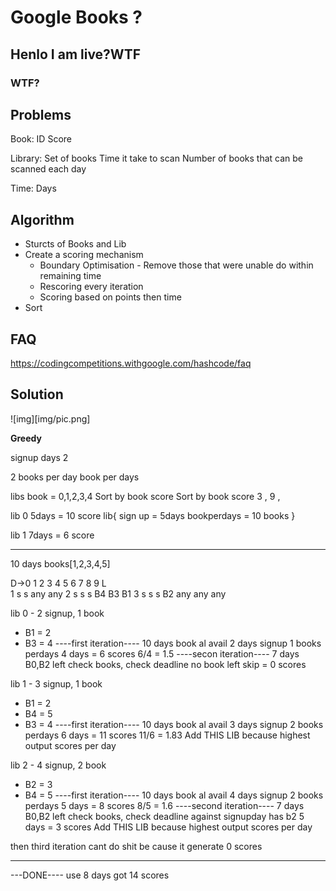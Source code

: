 # Google Books ?

## Henlo I am live?WTF

### WTF?

## Problems

Book:
  ID
  Score

Library:
  Set of books
  Time it take to scan
  Number of books that can be scanned each day

Time:
  Days

## Algorithm

- Sturcts of Books and Lib
- Create a scoring mechanism
  - Boundary Optimisation - Remove those that were unable do within remaining time
  - Rescoring every iteration
  - Scoring based on points then time
- Sort

## FAQ

https://codingcompetitions.withgoogle.com/hashcode/faq

## Solution

![img][img/pic.png]

**Greedy**

signup days 2 

2 books per day
book per days


libs book = 0,1,2,3,4
Sort by book score
Sort by book score
3  , 9 ,



lib 0 5days = 10 score
lib{
  sign up = 5days
  bookperdays = 10 books
}

lib 1 7days = 6 score

---------------------------------------------------------
10 days
books[1,2,3,4,5]

D->0  1  2  3  4  5  6  7  8  9
L  
1                    s  s any any
2  s  s  s  B4 B3 B1
3           s  s  s  B2 any any any

lib 0 - 2 signup, 1 book
  - B1 = 2
  - B3 = 4
----first iteration----
10 days
book al avail
2 days signup 
1 books perdays
4 days = 6 scores
6/4 = 1.5
----secon iteration----
7 days
B0,B2 left
check books, check deadline
no book left skip
= 0 scores

lib 1 - 3 signup, 1 book
  - B1 = 2
  - B4 = 5
  - B3 = 4
----first iteration----
10 days
book al avail
3 days signup 
2 books perdays
6 days = 11 scores
11/6 = 1.83
Add THIS LIB because highest output scores per day

lib 2 - 4 signup, 2 book
  - B2 = 3
  - B4 = 5
----first iteration----
10 days
book al avail
4 days signup 
2 books perdays
5 days = 8 scores
8/5 = 1.6
----second iteration----
7 days
B0,B2 left
check books, check deadline against signupday
has b2
5 days = 3 scores
Add THIS LIB because highest output scores per day


then third iteration cant do shit be cause it generate 0 scores

----

---DONE----
use 8 days got 14 scores